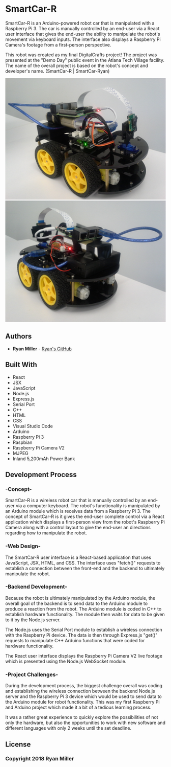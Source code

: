 # SmartCar-R

SmartCar-R is an Arduino-powered robot car that is manipulated with a Raspberry Pi 3. The car is manually controlled by an end-user 
via a React user interface that gives the end-user the ability to manipulate the robot's movement via keyboard inputs. The interface 
also displays a Raspberry Pi Camera's footage from a first-person perspective.

This robot was created as my final DigitalCrafts project! The project was presented at the "Demo Day" public event in the Atlana 
Tech Village facility. The name of the overall project is based on the robot's concept and developer's name. (SmartCar-R | SmartCar-Ryan)

<img src="screenshots/screen1.jpg" width="600" height="380"/>
<img src="screenshots/screen2.jpg" width="600" height="380"/>


## Authors
* **Ryan Miller** - [Ryan's GitHub](https://github.com/Ryan330)


## Built With
* React
* JSX
* JavaScript
* Node.js
* Express.js
* Serial Port
* C++
* HTML
* CSS
* Visual Studio Code
* Arduino
* Raspberry Pi 3
* Raspbian
* Raspberry Pi Camera V2
* MJPEG
* Inland 5,200mAh Power Bank


## Development Process
### -Concept-
SmartCar-R is a wireless robot car that is manually controlled by an end-user via a computer keyboard. The robot's functionality is 
manipulated by an Arduino module which is receives data from a Raspberry Pi 3. The concept of SmartCar-R is it gives the end-user 
complete control via a React application which displays a first-person view from the robot's Raspberry Pi Camera along with a control 
layout to give the end-user an directions regarding how to manipulate the robot.

### -Web Design-
The SmartCar-R user interface is a React-based application that uses JavaScript, JSX, HTML, and CSS. The interface uses "fetch()" 
requests to establish a connection between the front-end and the backend to ultimately manipulate the robot.

### -Backend Development-
Because the robot is ultimately manipulated by the Arduino module, the overall goal of the backend is to send data to the Arduino 
module to produce a reaction from the robot. The Arduino module is coded in C++ to establish hardware functionality. The module then 
waits for data to be given to it by the Node.js server. 

The Node.js uses the Serial Port module to establish a wireless connection with the Raspberry Pi device. The data is then through 
Express.js "get()" requests to manipulate C++ Arduino functions that were coded for hardware functionality.

The React user interface displays the Raspberry Pi Camera V2 live footage which is presented using the Node.js WebSocket module.

### -Project Challenges-
During the development process, the biggest challenge overall was coding and establishing the wireless connection between the backend 
Node.js server and the Raspberry Pi 3 device which would be used to send data to the Arduino module for robot functionality. This was my 
first Raspberry Pi and Arduino project which made it a bit of a tedious learning process. 

It was a rather great experience to quickly explore the possibilities of not only the hardware, but also the opportunities to work with new 
software and different languages with only 2 weeks until the set deadline.


## License
### Copyright 2018 Ryan Miller
